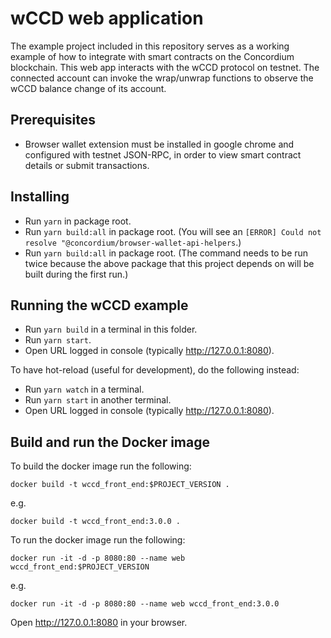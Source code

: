 # wCCD web application

The example project included in this repository serves as a working example of how to integrate with smart contracts on the Concordium blockchain. This web app interacts with the wCCD protocol on testnet. The connected account can invoke the wrap/unwrap functions to observe the wCCD balance change of its account.

## Prerequisites

-   Browser wallet extension must be installed in google chrome and configured with testnet JSON-RPC, in order to view smart contract details or submit transactions.

## Installing

-   Run `yarn` in package root.
-   Run `yarn build:all` in package root. (You will see an `[ERROR] Could not resolve "@concordium/browser-wallet-api-helpers`.)
-   Run `yarn build:all` in package root. (The command needs to be run twice because the above package that this project depends on will be built during the first run.)

## Running the wCCD example

-   Run `yarn build` in a terminal in this folder.
-   Run `yarn start`.
-   Open URL logged in console (typically http://127.0.0.1:8080).

To have hot-reload (useful for development), do the following instead:

-   Run `yarn watch` in a terminal.
-   Run `yarn start` in another terminal.
-   Open URL logged in console (typically http://127.0.0.1:8080).

## Build and run the Docker image

To build the docker image run the following:

```
docker build -t wccd_front_end:$PROJECT_VERSION .
```

e.g.

```
docker build -t wccd_front_end:3.0.0 .
```

To run the docker image run the following:

```
docker run -it -d -p 8080:80 --name web wccd_front_end:$PROJECT_VERSION
```

e.g.

```
docker run -it -d -p 8080:80 --name web wccd_front_end:3.0.0
```

Open http://127.0.0.1:8080 in your browser.
